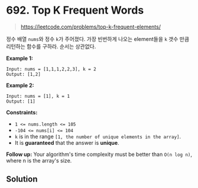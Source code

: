 # 692. Top K Frequent Words

> https://leetcode.com/problems/top-k-frequent-elements/

정수 배열 `nums`와 정수 `k`가 주어졌다. 가장 빈번하게 나오는 element들을 `k` 갯수 만큼 리턴하는 함수를 구하라. 순서는 상관없다.

**Example 1:**

```
Input: nums = [1,1,1,2,2,3], k = 2
Output: [1,2]
```

**Example 2:**

```
Input: nums = [1], k = 1
Output: [1]
```

 **Constraints:**

- `1 <= nums.length <= 105`
- `-104 <= nums[i] <= 104`
- `k` is in the range `[1, the number of unique elements in the array]`.
- It is **guaranteed** that the answer is **unique**.

 

**Follow up:** Your algorithm's time complexity must be better than `O(n log n)`, where n is the array's size.

## Solution

